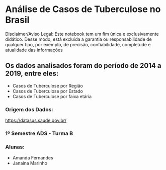 # Análise de Casos de Tuberculose no Brasil #

Disclaimer/Aviso Legal: Este notebook tem um fim única e exclusivamente didático. 
Desse modo, está excluída a garantia ou responsabilidade de qualquer tipo, por exemplo, de precisão, confiabilidade, completude e atualidade das informações

## Os dados analisados foram do período de 2014 a 2019, entre eles:

- Casos de Tuberculose por Região
- Casos de Tuberculose por Estado
- Casos de Tuberculose por faixa etária

### Origem dos Dados: 
https://datasus.saude.gov.br/

### 1º Semestre ADS - Turma B

### Alunas: 
- Amanda Fernandes
- Janaina Marinho



